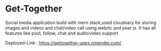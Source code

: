 # Get-Together
Social media application build with mern stack,used cloudnary for storing images and videos and chat/video call using webrtc and peer js. It has all features like  post, follow, chat and audio/video support

Deployed-Link : https://gettogether-upes.onrender.com/
